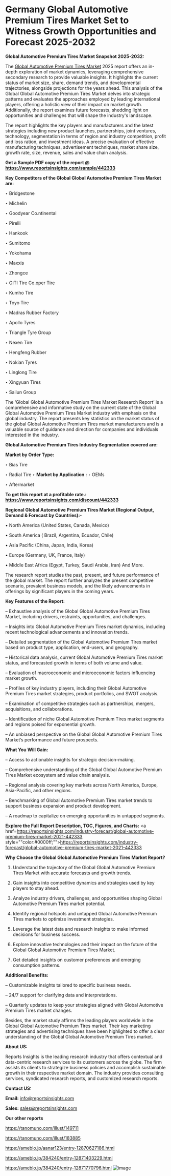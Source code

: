 # Germany Global Automotive Premium Tires Market Set to Witness Growth Opportunities and Forecast 2025-2032

<strong>Global Automotive Premium Tires Market Snapshot 2025-2032:</strong>

The <a href=https://www.reportsinsights.com/sample/442333>Global Automotive Premium Tires Market</a> 2025 report offers an in-depth exploration of market dynamics, leveraging comprehensive secondary research to provide valuable insights. It highlights the current status of market size, share, demand trends, and developmental trajectories, alongside projections for the years ahead. This analysis of the Global Global Automotive Premium Tires Market delves into strategic patterns and evaluates the approaches employed by leading international players, offering a holistic view of their impact on market growth. Additionally, the report examines future forecasts, shedding light on opportunities and challenges that will shape the industry's landscape.

The report highlights the key players and manufacturers and the latest strategies including new product launches, partnerships, joint ventures, technology, segmentation in terms of region and industry competition, profit and loss ration, and investment ideas. A precise evaluation of effective manufacturing techniques, advertisement techniques, market share size, growth rate, size, revenue, sales and value chain analysis.

<strong>Get a Sample PDF copy of the report @ <a href=https://www.reportsinsights.com/sample/442333 style=color:#0000ff;>https://www.reportsinsights.com/sample/442333</a></strong>

<strong>Key Competitors of the Global Global Automotive Premium Tires Market are:</strong>

‣ Bridgestone

‣ Michelin

‣ Goodyear
 Co.ntinental

‣ Pirelli

‣ Hankook

‣ Sumitomo

‣ Yokohama

‣ Maxxis

‣ Zhongce

‣ GITI Tire
 Co.oper Tire

‣ Kumho Tire

‣ Toyo Tire

‣ Madras Rubber Factory

‣ Apollo Tyres

‣ Triangle Tyre Group

‣ Nexen Tire

‣ Hengfeng Rubber

‣ Nokian Tyres

‣ Linglong Tire

‣ Xingyuan Tires

‣ Sailun Group

The ‘Global Global Automotive Premium Tires Market Research Report’ is a comprehensive and informative study on the current state of the Global Global Automotive Premium Tires Market industry with emphasis on the global industry. The report presents key statistics on the market status of the global Global Automotive Premium Tires market manufacturers and is a valuable source of guidance and direction for companies and individuals interested in the industry.

<strong>Global Automotive Premium Tires Industry Segmentation covered are:</strong>

<strong>Market by Order Type: </strong>

‣ Bias Tire

‣ Radial Tire
‣ 
<strong>Market by Application :</strong>
‣ OEMs

‣ Aftermarket

<strong>To get this report at a profitable rate.: <a href=https://www.reportsinsights.com/discount/442333 style=color:#0000ff;>https://www.reportsinsights.com/discount/442333</a></strong>

<strong>Regional Global Automotive Premium Tires Market (Regional Output, Demand &amp; Forecast by Countries):-</strong>

• North America (United States, Canada, Mexico)

• South America ( Brazil, Argentina, Ecuador, Chile)

• Asia Pacific (China, Japan, India, Korea)

• Europe (Germany, UK, France, Italy)

• Middle East Africa (Egypt, Turkey, Saudi Arabia, Iran) And More.

The research report studies the past, present, and future performance of the global market. The report further analyzes the present competitive scenario, prevalent business models, and the likely advancements in offerings by significant players in the coming years.

<strong>Key Features of the Report:</strong>

– Exhaustive analysis of the Global Global Automotive Premium Tires Market, including drivers, restraints, opportunities, and challenges.

– Insights into Global Automotive Premium Tires market dynamics, including recent technological advancements and innovation trends.

– Detailed segmentation of the Global Automotive Premium Tires market based on product type, application, end-users, and geography.

– Historical data analysis, current Global Automotive Premium Tires market status, and forecasted growth in terms of both volume and value.

– Evaluation of macroeconomic and microeconomic factors influencing market growth.

– Profiles of key industry players, including their Global Automotive Premium Tires market strategies, product portfolios, and SWOT analysis.

– Examination of competitive strategies such as partnerships, mergers, acquisitions, and collaborations.

– Identification of niche Global Automotive Premium Tires market segments and regions poised for exponential growth.

– An unbiased perspective on the Global Global Automotive Premium Tires Market’s performance and future prospects.

<strong>What You Will Gain:</strong>

– Access to actionable insights for strategic decision-making.

– Comprehensive understanding of the Global Global Automotive Premium Tires Market ecosystem and value chain analysis.

– Regional analysis covering key markets across North America, Europe, Asia-Pacific, and other regions.

– Benchmarking of Global Automotive Premium Tires market trends to support business expansion and product development.

– A roadmap to capitalize on emerging opportunities in untapped segments.

<strong>Explore the Full Report Description, TOC, Figures, and Charts:</strong>
<a href=https://reportsinsights.com/industry-forecast/global-automotive-premium-tires-market-2021-442333 style=""color:#0000ff;"">https://reportsinsights.com/industry-forecast/global-automotive-premium-tires-market-2021-442333</a>

<strong>Why Choose the Global Global Automotive Premium Tires Market Report?</strong>

1. Understand the trajectory of the Global Global Automotive Premium Tires Market with accurate forecasts and growth trends.

2. Gain insights into competitive dynamics and strategies used by key players to stay ahead.

3. Analyze industry drivers, challenges, and opportunities shaping Global Automotive Premium Tires market potential.

4. Identify regional hotspots and untapped Global Automotive Premium Tires markets to optimize investment strategies.

5. Leverage the latest data and research insights to make informed decisions for business success.

6. Explore innovative technologies and their impact on the future of the Global Global Automotive Premium Tires Market.

7. Get detailed insights on customer preferences and emerging consumption patterns.

<strong>Additional Benefits:</strong>

– Customizable insights tailored to specific business needs.

– 24/7 support for clarifying data and interpretations.

– Quarterly updates to keep your strategies aligned with Global Automotive Premium Tires market changes.

Besides, the market study affirms the leading players worldwide in the Global Global Automotive Premium Tires market. Their key marketing strategies and advertising techniques have been highlighted to offer a clear understanding of the Global Global Automotive Premium Tires market.

<strong><strong>About US</strong>:</strong>

Reports Insights is the leading research industry that offers contextual and data-centric research services to its customers across the globe. The firm assists its clients to strategize business policies and accomplish sustainable growth in their respective market domain. The industry provides consulting services, syndicated research reports, and customized research reports.

<strong>Contact US:</strong>

<p class=><b>Email:</b> <a href=mailto:info@reportsinsights.com>info@reportsinsights.com</a></p>
<p class=><b>Sales:</b> <a href=mailto:sales@reportsinsights.com>sales@reportsinsights.com</a></p>

<strong>Our other reports</strong>

<a href=https://tanomuno.com/illust/149711>https://tanomuno.com/illust/149711</a>

<a href=https://tanomuno.com/illust/183885>https://tanomuno.com/illust/183885</a>

<a href=https://ameblo.jp/aanar123/entry-12870627186.html>https://ameblo.jp/aanar123/entry-12870627186.html</a>

<a href=https://ameblo.jp/384240/entry-12871403229.html>https://ameblo.jp/384240/entry-12871403229.html</a>

<a href=https://ameblo.jp/384240/entry-12871770796.html>https://ameblo.jp/384240/entry-12871770796.html</a>
![image](https://github.com/user-attachments/assets/805c39d1-1ce5-4482-b795-3c1a76b7bb3e)
